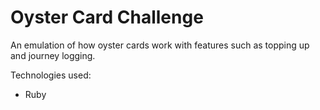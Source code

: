 # Oyster Card Challenge

An emulation of how oyster cards work with features such as topping up and journey logging.

Technologies used:
* Ruby 

